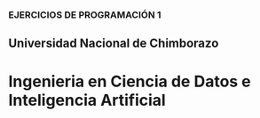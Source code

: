 ###  EJERCICIOS DE PROGRAMACIÓN 1 ###
## Universidad Nacional de Chimborazo ##

# Ingenieria en Ciencia de Datos e Inteligencia Artificial

